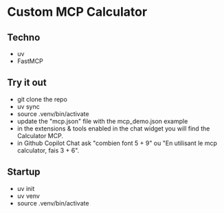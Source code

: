 # Custom MCP Calculator

## Techno

- uv
- FastMCP

## Try it out
- git clone the repo
- uv sync
- source .venv/bin/activate
- update the "mcp.json" file with the mcp_demo.json example
- in the extensions & tools enabled in the chat widget you will find the Calculator MCP.
- in Github Copilot Chat ask "combien font 5 + 9" ou "En utilisant le mcp calculator, fais 3 + 6".


## Startup
- uv init
- uv venv
- source .venv/bin/activate
